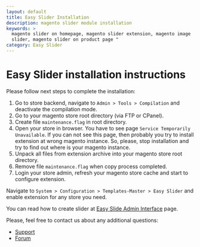```yaml
---
layout: default
title: Easy Slider Installation
description: magento slider module installation
keywords: >
  magento slider on homepage, magento slider extension, magento image
  slider, magento slider on product page "
category: Easy Slider
---
```


# Easy Slider installation instructions

Please follow next steps to complete the installation:

1. Go to store backend, navigate to `Admin > Tools > Compilation` and deactivate the compilation mode.
2. Go to your magento store root directory (via FTP or CPanel).
3. Create file `maintenance.flag` in root directory.
4. Open your store in browser. You have to see page `Service Temporarily Unavailable`. If you can not see this page, then probably you try to install extension at wrong magento instance. So, please, stop installation and try to find out where is your magento instance.
5. Unpack all files from extension archive into your magento store root directory.
6. Remove file `maintenance.flag` when copy process completed.
7. Login your store admin, refresh your magento store cache and start to configure extension.

Navigate to `System > Configuration > Templates-Master > Easy Slider` and
enable extension for any store you need.

You can read how to create slider at [Easy Slide Admin Interface](#) page.

Please, feel free to contact us about any additional questions:

* [Support](https://swissuplabs.com/contacts/)
* [Forum](https://swissuplabs.com/magento-forum/)